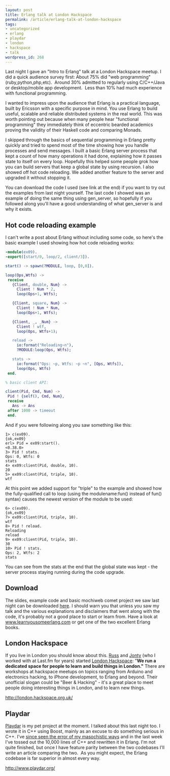 ```yaml
--- 
layout: post
title: Erlang talk at London Hackspace
permalink: /article/erlang-talk-at-london-hackspace
tags: 
- uncategorized
- erlang
- playdar
- london
- hackspace
- talk
wordpress_id: 268
---
```

Last night I gave an "Intro to Erlang" talk at a London Hackspace meetup. I did a quick audience survey first: About 75% did "web programming" (ruby,python,php,etc).  Around 30% admitted to regularly using C/C++/Java or desktop/mobile app development.  Less than 10% had much experience with functional programming.

I wanted to impress upon the audience that Erlang is a practical language, built by Ericsson with a specific purpose in mind. You use Erlang to build useful, scalable and reliable distributed systems in the real world. This was worth pointing out because when many people hear "functional programming" they immediately think of eccentric bearded academics proving the validity of their Haskell code and comparing Monads.

I skipped through the basics of sequential programming in Erlang pretty quickly and tried to spend most of the time showing how you handle processes and send messages. I built a basic Erlang server process that kept a count of how many operations it had done, explaining how it passes state to itself on every loop. Hopefully this helped some people grok how you can build servers that keep a global state by using recursion. I also showed off hot code reloading. We added another feature to the server and upgraded it without stopping it.

You can download the code I used (see link at the end) if you want to try out the examples from last night yourself. The last code I showed was an example of doing the same thing using gen_server, so hopefully if you followed along you'll have a good understanding of what gen_server is and why it exists.
<h2>Hot code reloading example</h2>
I can't write a post about Erlang without including some code, so here's the basic example I used showing how hot code reloading works:


```erlang
-module(ex09).
-export([start/0, loop/2, client/3]).

start() -> spawn(?MODULE, loop, [0,0]).

loop(Ops,Wtfs) ->
 receive
   {Client, double, Num} ->
     Client ! Num * 2,
     loop(Ops+1, Wtfs);

   {Client, square, Num} ->
     Client ! Num * Num,
     loop(Ops+1, Wtfs);

   {Client, _, _Num} ->
     Client ! wtf,
     loop(Ops, Wtfs+1);

   reload ->
     io:format("Reloading~n"),
     ?MODULE:loop(Ops, Wtfs);

   stats ->
     io:format("Ops: ~p, Wtfs: ~p ~n", [Ops, Wtfs]),
     loop(Ops, Wtfs)
 end.

% basic client API:

client(Pid, Cmd, Num) ->
 Pid ! {self(), Cmd, Num},
 receive
   Ans -> Ans
 after 1000 -> timeout
 end.
```

And if you were following along you saw something like this:
```console
1> c(ex09).
{ok,ex09}
erl> Pid = ex09:start().
<0.38.0>
3> Pid ! stats.
Ops: 0, Wtfs: 0
stats
4> ex09:client(Pid, double, 10).
20
5> ex09:client(Pid, triple, 10).
wtf
```

At this point we added support for "triple" to the example and showed how the fully-qualified call to loop (using the modulename:fun() instead of fun() syntax) causes the newest version of the module to be used:

```console
6> c(ex09).
{ok,ex09}
7> ex09:client(Pid, triple, 10).
wtf
8> Pid ! reload.
Reloading
reload
9> ex09:client(Pid, triple, 10).
30
10> Pid ! stats.
Ops: 2, Wtfs: 2
stats
```

You can see from the stats at the end that the global state was kept - the server process staying running during the code upgrade.

<h2>Download</h2>
The slides, example code and basic mochiweb comet project we saw last night can be downloaded <a title="Slides and example code" href="http://www.metabrew.com/misc/erlang-hackspace-talk.tar.gz">here</a>. I should warn you that unless you saw my talk and the various explanations and disclaimers that went along with the code, it's probably not a good place to start or learn from. Have a look at <a href="http://www.learnyousomeerlang.com/" target="_blank">www.learnyousomeerlang.com</a> or get one of the two excellent Erlang books.
<h2>London Hackspace</h2>
If you live in London you should know about this. <a href="http://russ.garrett.co.uk/" target="_blank">Russ</a> and <a href="http://jonty.co.uk/" target="_blank">Jonty</a> (who I worked with at Last.fm for years) started <a href="http://london.hackspace.org.uk/" target="_blank">London Hackspace</a>: "<strong>We run a dedicated space for people to learn and build things in London."</strong> There are workshops at hackspace meetups on topics ranging from Arduino and electronics hacking, to iPhone development, to Erlang and beyond. Their unofficial slogan could be "Beer &amp; Hacking" - it's a great place to meet people doing interesting things in London, and to learn new things.

<a href="http://london.hackspace.org.uk/" target="_blank">http://london.hackspace.org.uk/</a>
<h2>Playdar</h2>
<a href="http://www.playdar.org/" target="_blank">Playdar</a> is my pet project at the moment. I talked about this last night too. I wrote it in C++ using Boost, mainly as an excuse to do something serious in C++. I've <a href="http://twitter.com/metabrew/status/4494402561" target="_blank">since seen the error of my masochistic ways</a> and in the last week I've tossed out the 10,000 lines of C++ and rewritten it in Erlang. I'm not quite finished, but once I have feature parity between the two codebases I'll write an article comparing the two.  As you might expect, the Erlang codebase is far superior in almost every way.

<a href="http://www.playdar.org/" target="_blank">http://www.playdar.org/</a>
